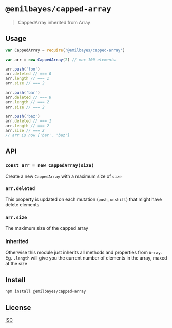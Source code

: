 # `@emilbayes/capped-array`

> CappedArray inherited from Array

## Usage

```js
var CappedArray = require('@emilbayes/capped-array')

var arr = new CappedArray(2) // max 100 elements

arr.push('foo')
arr.deleted // === 0
arr.length // === 1
arr.size // === 2

arr.push('bar')
arr.deleted // === 0
arr.length // === 2
arr.size // === 2

arr.push('baz')
arr.deleted // === 1
arr.length // === 2
arr.size // === 2
// arr is now ['bar', 'baz']
```

## API

### `const arr = new CappedArray(size)`

Create a new `CappedArray` with a maximum size of `size`

### `arr.deleted`

This property is updated on each mutation (`push`, `unshift`) that might have
delete elements

### `arr.size`

The maximum size of the capped array

### Inherited

Otherwise this module just inherits all methods and properties from `Array`.
Eg. `.length` will give you the current number of elements in the array, maxed
at the size

## Install

```sh
npm install @emilbayes/capped-array
```

## License

[ISC](LICENSE)
